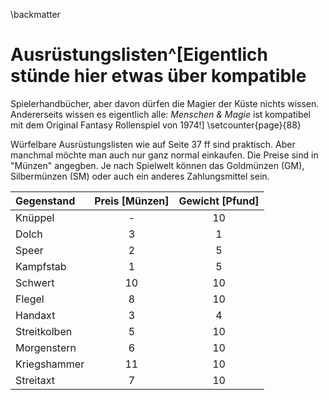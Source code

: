 \backmatter
# Ausrüstungslisten^[Eigentlich stünde hier etwas über kompatible
Spielerhandbücher, aber davon dürfen die Magier der Küste nichts
wissen. Andererseits wissen es eigentlich alle: *Menschen & Magie* ist
kompatibel mit dem Original Fantasy Rollenspiel von 1974!]
\setcounter{page}{88}

Würfelbare Ausrüstungslisten wie auf Seite 37 ff sind praktisch. Aber
manchmal möchte man auch nur ganz normal einkaufen. Die 
Preise sind in "Münzen" angegben. Je nach Spielwelt können das
Goldmünzen (GM), Silbermünzen (SM) oder auch ein anderes
Zahlungsmittel sein.

| Gegenstand | Preis [Münzen] | Gewicht [Pfund] |
|:-----------|:---------:|:-------:|
| Knüppel | - | 10 |
| Dolch | 3 | 1 |
| Speer | 2 | 5 |
| Kampfstab | 1 | 5 |
| Schwert | 10 | 10 |
| Flegel | 8 | 10 |
| Handaxt | 3 | 4 |
| Streitkolben | 5 | 10 |
| Morgenstern | 6 | 10 |
| Kriegshammer | 11 | 10 |
| Streitaxt | 7 | 10 |

